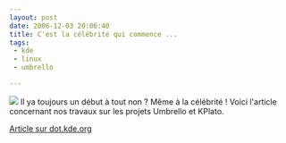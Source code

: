 ```yaml
---
layout: post
date: 2006-12-03 20:06:40
title: C'est la célébrité qui commence ...
tags:
 - kde
 - linux
 - umbrello

---
```


![](/images/60px-KDE_logo.svg.png) Il ya toujours un début à tout non ? Même à la célébrité ! Voici l'article concernant nos travaux sur les projets Umbrello et KPlato.

[Article sur dot.kde.org](http://dot.kde.org/1165100724/)
